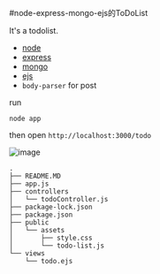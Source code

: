 #node-express-mongo-ejs的ToDoList

It's a todolist.

- [node](https://nodejs.org/zh-cn/)
- [express](expressjs.com.cn)
- [mongo](http://www.mongoosejs.net/)
- [ejs](https://ejs.bootcss.com/)
- `body-parser` for post

run

`node app`

then open
`
http://localhost:3000/todo
`

![image](https://s1.ax1x.com/2020/03/15/88NmOP.md.png)


```.
.
├── README.MD
├── app.js
├── controllers
│   └── todoController.js
├── package-lock.json
├── package.json
├── public
│   └── assets
│       ├── style.css
│       └── todo-list.js
└── views
    └── todo.ejs

```
